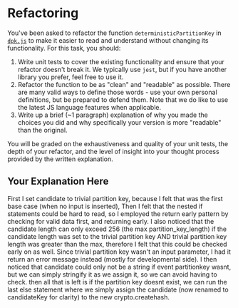 # Refactoring

You've been asked to refactor the function `deterministicPartitionKey` in [`dpk.js`](dpk.js) to make it easier to read and understand without changing its functionality. For this task, you should:

1. Write unit tests to cover the existing functionality and ensure that your refactor doesn't break it. We typically use `jest`, but if you have another library you prefer, feel free to use it.
2. Refactor the function to be as "clean" and "readable" as possible. There are many valid ways to define those words - use your own personal definitions, but be prepared to defend them. Note that we do like to use the latest JS language features when applicable.
3. Write up a brief (~1 paragraph) explanation of why you made the choices you did and why specifically your version is more "readable" than the original.

You will be graded on the exhaustiveness and quality of your unit tests, the depth of your refactor, and the level of insight into your thought process provided by the written explanation.

## Your Explanation Here
First I set candidate to trivial partition key, because I felt that was the first base case (when no input is inserted),
Then I felt that the nested if statements could be hard to read, so I employed the return early pattern by checking for valid
data first, and returning early. I also noticed that the candidate length can only exceed 256 (the max partition_key_length)
if the candidate length was set to the trivial partition key AND trivial partition key length was greater than the max,
therefore I felt that this could be checked early on as well. Since trivial partition key wasn't an input parameter,
I had it return an error message instead (mostly for developmental side).
I then noticed that candidate could only not be a string if event partitionkey wasnt, but we can simply stringify it as we
assign it, so we can avoid having to check. then all that is left is if the partition key doesnt exist, we can 
run the last else statement where we simply assign the candidate (now renamed to candidateKey for clarity) to the new
crypto.createhash.
